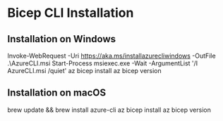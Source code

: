 # Bicep CLI Installation

## Installation on Windows
Invoke-WebRequest -Uri https://aka.ms/installazurecliwindows -OutFile .\AzureCLI.msi
Start-Process msiexec.exe -Wait -ArgumentList '/I AzureCLI.msi /quiet'
az bicep install
az bicep version

## Installation on macOS
brew update && brew install azure-cli
az bicep install
az bicep version